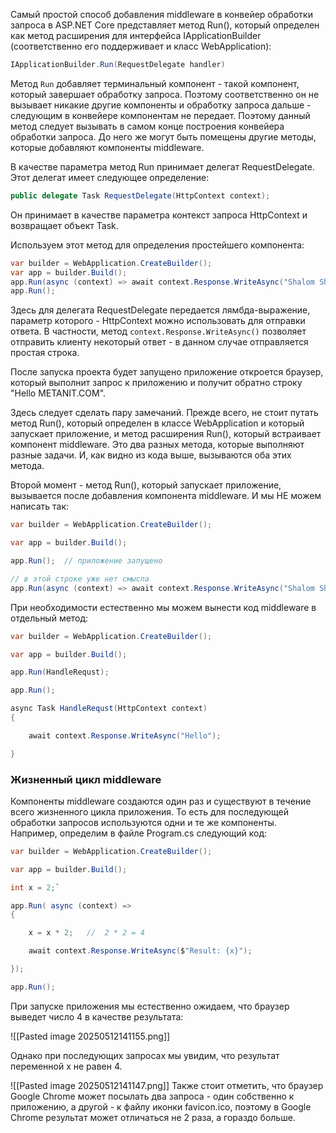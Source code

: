 
Самый простой способ добавления middleware в конвейер обработки запроса в ASP.NET Core представляет метод Run(), который определен как метод расширения для интерфейса IApplicationBuilder (соответственно его поддерживает и класс WebApplication):


```cs
IApplicationBuilder.Run(RequestDelegate handler)
```

Метод `Run` добавляет терминальный компонент - такой компонент, который завершает обработку запроса. Поэтому соответственно он не вызывает никакие другие компоненты и обработку запроса дальше - следующим в конвейере компонентам не передает. Поэтому данный метод следует вызывать в самом конце построения конвейера обработки запроса. До него же могут быть помещены другие методы, которые добавляют компоненты middleware.

В качестве параметра метод Run принимает делегат RequestDelegate. Этот делегат имеет следующее определение:

```cs
public delegate Task RequestDelegate(HttpContext context);
```

Он принимает в качестве параметра контекст запроса HttpContext и возвращает объект Task.

Используем этот метод для определения простейшего компонента:

```cs
var builder = WebApplication.CreateBuilder();
var app = builder.Build();
app.Run(async (context) => await context.Response.WriteAsync("Shalom Shabbat"));
app.Run();
```

Здесь для делегата RequestDelegate передается лямбда-выражение, параметр которого - HttpContext можно использовать для отправки ответа. В частности, метод `context.Response.WriteAsync()` позволяет отправить клиенту некоторый ответ - в данном случае отправляется простая строка.

После запуска проекта будет запущено приложение откроется браузер, который выполнит запрос к приложению и получит обратно строку "Hello METANIT.COM".

Здесь следует сделать пару замечаний. Прежде всего, не стоит путать метод Run(), который определен в классе WebApplication и который запускает приложение, и метод расширения Run(), который встраивает компонент middleware. Это два разных метода, которые выполняют разные задачи. И, как видно из кода выше, вызываются оба этих метода.

Второй момент - метод Run(), который запускает приложение, вызывается после добавления компонента middleware. И мы НЕ можем написать так:

```cs
var builder = WebApplication.CreateBuilder();

var app = builder.Build();

app.Run();  // приложение запущено

// в этой строке уже нет смысла
app.Run(async (context) => await context.Response.WriteAsync("Shalom Shabbat"));
```

При необходимости естественно мы можем вынести код middleware в отдельный метод:

```cs
var builder = WebApplication.CreateBuilder();

var app = builder.Build();

app.Run(HandleRequst);

app.Run();

async Task HandleRequst(HttpContext context)
{

    await context.Response.WriteAsync("Hello");

}
```

### Жизненный цикл middleware

Компоненты middleware создаются один раз и существуют в течение всего жизненного цикла приложения. То есть для последующей обработки запросов используются одни и те же компоненты. Например, определим в файле Program.cs следующий код:

```cs
var builder = WebApplication.CreateBuilder();

var app = builder.Build();

int x = 2;`

app.Run( async (context) =>
{

    x = x * 2;   //  2 * 2 = 4

    await context.Response.WriteAsync($"Result: {x}");

});

app.Run();
```


При запуске приложения мы естественно ожидаем, что браузер выведет число 4 в качестве результата:

![[Pasted image 20250512141155.png]]


Однако при последующих запросах мы увидим, что результат переменной х не равен 4.


![[Pasted image 20250512141147.png]]
Также стоит отметить, что браузер Google Chrome может посылать два запроса - один собственно к приложению, а другой - к файлу иконки favicon.ico, поэтому в Google Chrome результат может отличаться не 2 раза, а гораздо больше.